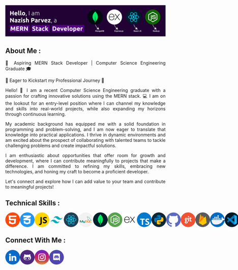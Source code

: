 <!-- Banner -->
<div>
<img src="./assets/a.png" alt="banner">
</div>

<!-- About Me -->

<div>

<h2>About Me : </h2>

<div  align= "justify" >
<p>
🚀 Aspiring MERN Stack Developer | Computer Science Engineering Graduate 🎓

🌟 Eager to Kickstart my Professional Journey 🌟

Hello! 👋 I am a recent Computer Science Engineering graduate with a passion for crafting innovative solutions using the MERN stack. 💻 I am on the lookout for an entry-level position where I can channel my knowledge and skills into real-world projects, while also expanding my horizons through continuous learning.

My academic background has equipped me with a solid foundation in programming and problem-solving, and I am now eager to translate that knowledge into practical applications. I thrive in dynamic environments and am excited about the prospect of collaborating with talented teams to tackle challenging problems and create impactful solutions.

I am enthusiastic about opportunities that offer room for growth and development, where I can contribute meaningfully to projects that make a difference. I am committed to refining my skills, embracing new technologies, and honing my craft to become a proficient developer.

Let's connect and explore how I can add value to your team and contribute to meaningful projects!
</p>
</div>

</div>

<!-- Technical Skills -->

<div>

<h2>Technical Skills : </h2>

<div style="display: flex;">

<img src="./assets/1.png" alt="" style="width:46px; height:46px;">
<img src="./assets/2.png" alt="" style="width:46px; height:46px;">
<img src="./assets/3.png" alt="" style="width:46px; height:46px;">
<img src="./assets/4.png" alt="" style="width:46px; height:46px;">
<img src="./assets/5.png" alt="" style="width:46px; height:46px;">
<img src="./assets/6.png" alt="" style="width:46px; height:46px;">
<img src="./assets/7.png" alt="" style="width:46px; height:46px;">
<img src="./assets/8.png" alt="" style="width:46px; height:46px;">
<img src="./assets/9.png" alt="" style="width:46px; height:46px;">
<img src="./assets/10.png" alt="" style="width:46px; height:46px;">
<img src="./assets/11.png" alt="" style="width:46px; height:46px;">
<img src="./assets/12.png" alt="" style="width:46px; height:46px;">
<img src="./assets/13.png" alt="" style="width:46px; height:46px;">
<img src="./assets/14.png" alt="" style="width:46px; height:46px;">
<img src="./assets/15.png" alt="" style="width:46px; height:46px;">
<img src="./assets/16.png" alt="" style="width:46px; height:46px;">
<img src="./assets/17.png" alt="" style="width:46px; height:46px;">
<img src="./assets/18.png" alt="" style="width:46px; height:46px;">

</div>

</div>

<!-- Connect With Me -->

<div>

<h2>Connect With Me : </h2>

<div style="display: flex;">

<a href="https://github.com/iron-mannnn" target="_blank" style="text-decoration:none;">
<img src="./assets/linkedin.png" alt="" style="width:46px; height:46px;">
</a>

<a href="https://github.com/iron-mannnn" target="_blank" style="text-decoration:none;">
<img src="./assets/github.png" alt="" style="width:46px; height:46px;">
</a>

<a href="https://github.com/iron-mannnn" target="_blank" style="text-decoration:none;">
<img src="./assets/instagram.png" alt="" style="width:46px; height:46px;">
</a>

<a href="https://github.com/iron-mannnn" target="_blank" style="text-decoration:none;">
<img src="./assets/discord.png" alt="" style="width:46px; height:46px;">
</a>

</div>

</div>
